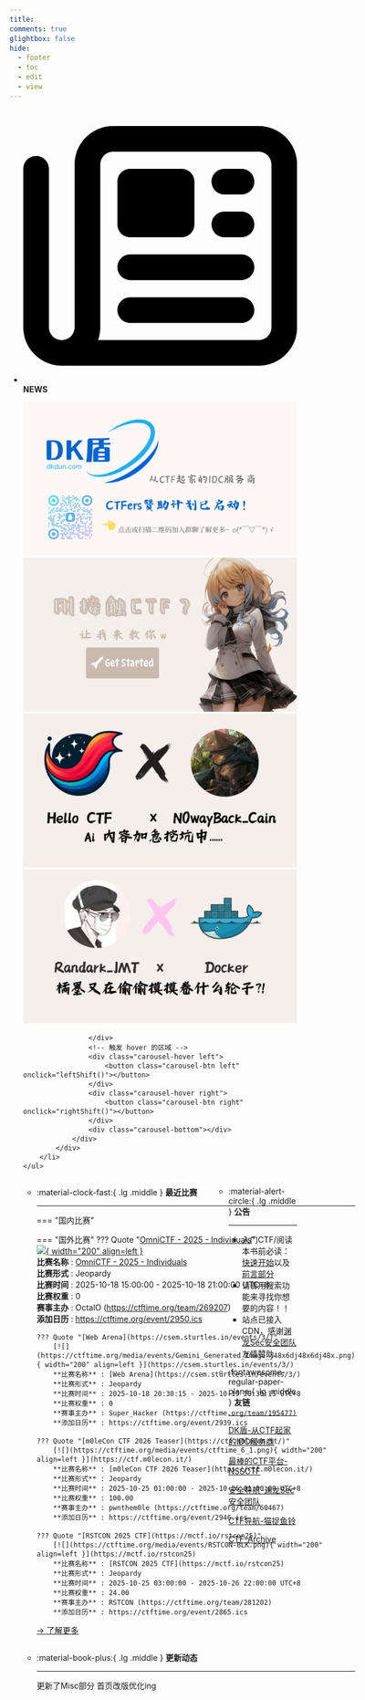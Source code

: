 ```yaml
---
title: 
comments: true
glightbox: false
hide:
  - footer
  - toc
  - edit
  - view
---
```


<div class="grid cards">
    <ul>
        <li>
            <p><span class="twemoji lg middle"><svg xmlns="http://www.w3.org/2000/svg"
                        viewBox="0 0 512 512"><!--! Font Awesome Free 6.5.1 by @fontawesome - https://fontawesome.com License - https://fontawesome.com/license/free (Icons: CC BY 4.0, Fonts: SIL OFL 1.1, Code: MIT License) Copyright 2023 Fonticons, Inc.-->
                        <path
                            d="M168 80c-13.3 0-24 10.7-24 24v304c0 8.4-1.4 16.5-4.1 24H440c13.3 0 24-10.7 24-24V104c0-13.3-10.7-24-24-24H168zM72 480c-39.8 0-72-32.2-72-72V112c0-13.3 10.7-24 24-24s24 10.7 24 24v296c0 13.3 10.7 24 24 24s24-10.7 24-24V104c0-39.8 32.2-72 72-72h272c39.8 0 72 32.2 72 72v304c0 39.8-32.2 72-72 72H72zm104-344c0-13.3 10.7-24 24-24h96c13.3 0 24 10.7 24 24v80c0 13.3-10.7 24-24 24h-96c-13.3 0-24-10.7-24-24v-80zm200-24h32c13.3 0 24 10.7 24 24s-10.7 24-24 24h-32c-13.3 0-24-10.7-24-24s10.7-24 24-24zm0 80h32c13.3 0 24 10.7 24 24s-10.7 24-24 24h-32c-13.3 0-24-10.7-24-24s10.7-24 24-24zm-176 80h208c13.3 0 24 10.7 24 24s-10.7 24-24 24H200c-13.3 0-24-10.7-24-24s10.7-24 24-24zm0 80h208c13.3 0 24 10.7 24 24s-10.7 24-24 24H200c-13.3 0-24-10.7-24-24s10.7-24 24-24z">
                        </path>
                    </svg></span> <strong>NEWS</strong></p>
            <div class="grid cards">
                <div class="carousel">
                    <div class="carousel-container">
                        <a href="https://www.dkdun.cn/"><img src="./assets/banner-dkdun.png" /></a>
                        <a href="../hc-start/" target="_blank"><img src="./assets/banner-quickstart.png" /></a>
                        <a href="../hc-ai/" target="_blank"><img src="./assets/banner-update.png" /></a>
                        <a href="https://github.com/CTF-Archives" target="_blank"><img src="./assets/banner-Achieve.png" /></a>
                        
                    </div>
                    <!-- 触发 hover 的区域 -->
                    <div class="carousel-hover left">
                        <button class="carousel-btn left" onclick="leftShift()"></button>
                    </div>
                    <div class="carousel-hover right">
                        <button class="carousel-btn right" onclick="rightShift()"></button>
                    </div>
                    <div class="carousel-bottom"></div>
                </div>
            </div>
        </li>
    </ul>
</div>

<div class="grid grid-cols-8 gap-4" style="display: grid;grid-template-columns: 70% 30%;" markdown>

<div class="grid cards" style="display: grid; grid-template-columns: 1fr;" markdown>

<div class="grid cards" markdown>

-   :material-clock-fast:{ .lg .middle } __最近比赛__

    ---
    <!-- 主页赛事展示_开始 -->
    === "国内比赛"
    
    === "国外比赛"
        ??? Quote "[OmniCTF - 2025 - Individuals](https://omnictf.com/)"  
            [![](https://ctftime.org/media/events/Untitled_4.png){ width="200" align=left }](https://omnictf.com/)  
            **比赛名称** : [OmniCTF - 2025 - Individuals](https://omnictf.com/)  
            **比赛形式** : Jeopardy  
            **比赛时间** : 2025-10-18 15:00:00 - 2025-10-18 21:00:00 UTC+8  
            **比赛权重** : 0  
            **赛事主办** : OctalO (https://ctftime.org/team/269207)  
            **添加日历** : https://ctftime.org/event/2950.ics  
            
        ??? Quote "[Web Arena](https://csem.sturtles.in/events/3/)"  
            [![](https://ctftime.org/media/events/Gemini_Generated_Image_j48x6dj48x6dj48x.png){ width="200" align=left }](https://csem.sturtles.in/events/3/)  
            **比赛名称** : [Web Arena](https://csem.sturtles.in/events/3/)  
            **比赛形式** : Jeopardy  
            **比赛时间** : 2025-10-18 20:30:15 - 2025-10-19 20:30:15 UTC+8  
            **比赛权重** : 0  
            **赛事主办** : Super_Hacker (https://ctftime.org/team/195477)  
            **添加日历** : https://ctftime.org/event/2939.ics  
            
        ??? Quote "[m0leCon CTF 2026 Teaser](https://ctf.m0lecon.it/)"  
            [![](https://ctftime.org/media/events/ctftime_6_1.png){ width="200" align=left }](https://ctf.m0lecon.it/)  
            **比赛名称** : [m0leCon CTF 2026 Teaser](https://ctf.m0lecon.it/)  
            **比赛形式** : Jeopardy  
            **比赛时间** : 2025-10-25 01:00:00 - 2025-10-26 01:00:00 UTC+8  
            **比赛权重** : 100.00  
            **赛事主办** : pwnthem0le (https://ctftime.org/team/60467)  
            **添加日历** : https://ctftime.org/event/2946.ics  
            
        ??? Quote "[RSTCON 2025 CTF](https://mctf.io/rstcon25)"  
            [![](https://ctftime.org/media/events/RSTCON-BLK.png){ width="200" align=left }](https://mctf.io/rstcon25)  
            **比赛名称** : [RSTCON 2025 CTF](https://mctf.io/rstcon25)  
            **比赛形式** : Jeopardy  
            **比赛时间** : 2025-10-25 03:00:00 - 2025-10-26 22:00:00 UTC+8  
            **比赛权重** : 24.00  
            **赛事主办** : RSTCON (https://ctftime.org/team/281202)  
            **添加日历** : https://ctftime.org/event/2865.ics  
            
    <!-- 主页赛事展示_结束 -->
    [→ 了解更多](./Event/)

</div>
  <div class="grid cards" markdown>

-   :material-book-plus:{ .lg .middle } __更新动态__

    ---

    更新了Misc部分 首页改版优化ing

</div>  
</div>
<div class="grid cards" markdown>

<div class="grid cards" markdown>

-   :material-alert-circle:{ .lg .middle } __公告__

    ---

    - 入门CTF/阅读本书前必读：[快速开始](./hc-start/)以及[前言部分](./hc-preface/)  
    - 请善用搜索功能来寻找你想要的内容！！
    - 站点已接入 CDN，感谢[渊龙Sec安全团队](https://dh.aabyss.cn)友情赞助

-   :fontawesome-regular-paper-plane:{ .lg .middle } __友链__

    ---

    [DK盾-从CTF起家的IDC服务商](https://www.dkdun.cn)

    [最棒的CTF平台-NSSCTF](https://www.nssctf.cn/)  

    [安全导航-渊龙Sec安全团队](https://dh.aabyss.cn)    

    [CTF导航-猫捉鱼铃](https://ctf.mzy0.com/)

    [CTF-Archive](https://github.com/CTF-Archives)

</div>   

</div>

</div>
